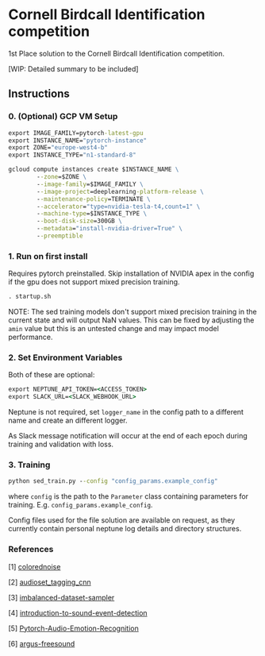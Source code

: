 # Cornell Birdcall Identification competition

1st Place solution to the Cornell Birdcall Identification competition.

[WIP: Detailed summary to be included]

## Instructions

### 0. (Optional) GCP VM Setup

```cmd
export IMAGE_FAMILY=pytorch-latest-gpu
export INSTANCE_NAME="pytorch-instance"
export ZONE="europe-west4-b"
export INSTANCE_TYPE="n1-standard-8"

gcloud compute instances create $INSTANCE_NAME \
        --zone=$ZONE \
        --image-family=$IMAGE_FAMILY \
        --image-project=deeplearning-platform-release \
        --maintenance-policy=TERMINATE \
        --accelerator="type=nvidia-tesla-t4,count=1" \
        --machine-type=$INSTANCE_TYPE \
        --boot-disk-size=300GB \
        --metadata="install-nvidia-driver=True" \
        --preemptible
```

### 1. Run on first install

Requires pytorch preinstalled. Skip installation of NVIDIA apex in the config if the gpu does not support mixed precision training.

```cmd
. startup.sh
```
NOTE: The sed training models don't support mixed precision training in the current state and will output NaN values. This can be fixed by adjusting the `amin` value but this is an untested change and may impact model performance.

### 2. Set Environment Variables

Both of these are optional:

```cmd
export NEPTUNE_API_TOKEN=<ACCESS_TOKEN>
export SLACK_URL=<SLACK_WEBHOOK_URL>
```

Neptune is not required, set `logger_name` in the config path to a different name and create an different logger.

As Slack message notification will occur at the end of each epoch during training and validation with loss.

### 3. Training

```cmd
python sed_train.py --config "config_params.example_config"
```
where `config` is the path to the `Parameter` class containing parameters for training. E.g. `config_params.example_config`.

Config files used for the file solution are available on request, as they currently contain personal neptune log details and directory structures.

### References

[1] [colorednoise](https://github.com/felixpatzelt/colorednoise)

[2] [audioset_tagging_cnn](https://github.com/qiuqiangkong/audioset_tagging_cnn)

[3] [imbalanced-dataset-sampler](https://github.com/ufoym/imbalanced-dataset-sampler)

[4] [introduction-to-sound-event-detection](https://www.kaggle.com/hidehisaarai1213/introduction-to-sound-event-detection)

[5] [Pytorch-Audio-Emotion-Recognition](https://github.com/suicao/Pytorch-Audio-Emotion-Recognition)

[6] [argus-freesound](https://github.com/lRomul/argus-freesound)
